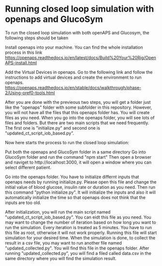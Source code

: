 # Running closed loop simulation with openaps and GlucoSym
To run the closed loop simulation with both openAPS and Glucosym, the following steps should be taken

Install openaps into your machine. You can find the whole installation process in this link https://openaps.readthedocs.io/en/latest/docs/Build%20Your%20Rig/OpenAPS-install.html

Add the Virtual Devices in openaps. Go to the following link and follow the instructions to add virtual devices and create the environment to run openaps. https://openaps.readthedocs.io/en/stable/docs/walkthrough/phase-2/Using-oref0-tools.html

After you are done with the previeous two steps, you will get a folder just like the "openaps" folder with some subfolder in this repository. However, you will not have all the files that this openaps folder has. You will create files as you need. When you go into the openaps folder, you will see lots of files and folders. But there are two main scripts that we need frequently. The first one is "initialize.py" and second one is "updated_ct_script_iob_based.py".

Now here starts the process to run the closed loop simulation:

Put both the openaps and GlucoSym folder in a same directory Go into GlucoSym folder and run the command "npm start" Then open a browser and naviget to http://localhost:3000, it will open a window where you can select different patient.

Go into the openaps folder. You have to initialize differnt inputs that openaps needs by running initialize.py. Please open this file and change the initial value of blood glucose, insulin rate or duration as you need. Then run this command "python initialize.py". It will initialize the inputs and also it will automatically initialize the time so that openaps does not think that the inputs are too old.

After initialization, you will run the main script named "updated_ct_script_iob_based.py". You can eidt this file as you need. You may want to change the number of iteration based on how long you want to run the simulation. Every iteration is treated as 5 minutes. You have to run this file as root, otherwise it will not work properly. Running this file will start simulation for your desired time. When the simulation is done, to collect the result in a csv file, you may want to run another file named "updated_collected.py". You will find this file in the openaps folder. After running "updated_collected.py", you will find a filed called data.csv in the same directory where you will find the simulation result.
